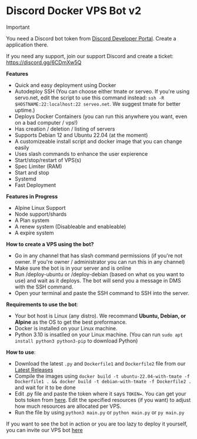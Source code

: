 # Discord Docker VPS Bot v2

> [!IMPORTANT]
>
> You need a Discord bot token from [Discord Developer Portal](https://discord.dev). Create a application there.
>
> If you need any support, join our support Discord and create a ticket: https://discord.gg/6CDmXw5Q

**Features**
- Quick and easy deployment using Docker
- Autodeploy SSH (You can choose either tmate or serveo. If you're using servo.net, edit the script to use this command instead:  `ssh -R $HOSTNAME:22:localhost:22 serveo.net`. We suggest tmate for better uptime.)
- Deploys Docker Containers (you can run this anywhere you want, even on a bad computer / vps!)
- Has creation / deletion / listing of servers
- Supports Debian 12 and Ubuntu 22.04 (at the moment)
- A customizeable install script and docker image that you can change easily
- Uses slash commands to enhance the user expierence
- Start/stop/restart of VPS(s)
- Spec Limiter (RAM)
- Start and stop
- Systemd
- Fast Deployment

**Features in Progress**
- Alpine Linux Support
- Node support/shards
- A Plan system
- A renew system (Disableable and enableable)
- A expire system

**How to create a VPS using the bot?**
- Go in any channel that has slash command permissions (if you're not owner. If you're owner / administrator you can run this in any channel)
- Make sure the bot is in your server and is online
- Run /deploy-ubuntu or /deploy-debian (based on what os you want to use) and wait as it deploys. The bot will send you a message in DMS with the SSH command.
- Open your terminal and paste the SSH command to SSH into the server.

**Requirements to use the bot**:
- Your bot host is Linux (any distro). We recommand **Ubuntu, Debian, or Alpine** as the OS to get the best preformance.
- Docker is installed on your Linux machine.
- Python 3.10 is insatlled on your Linux machine. (You can run `sudo apt install python3 python3-pip` to download Python)

**How to use**:
- Download the latest `.py` and `Dockerfile1` and `Dockerfile2` file from our [Latest Releases](https://github.com/Is-a-space/discord-vps-creator/releases/)
- Compile the images using `docker build -t ubuntu-22.04-with-tmate -f Dockerfile1 . && docker build -t debian-with-tmate -f Dockerfile2 .` and wait for it to be done 
- Edit .py file and paste the token where it says `TOKEN=`. You can get your bots token from [here](https://discord.dev). Edit the specified resources (if you want) to adjust how much resources are allocated per VPS.
- Run the file by using `python3 main.py` or `python main.py` or `py main.py`

If you want to see the bot in action or you are too lazy to deploy it yourself, you can invite our VPS bot [here](https://discord.com/oauth2/authorize?client_id=1249856618468737104&permissions=8&integration_type=0&scope=bot)
